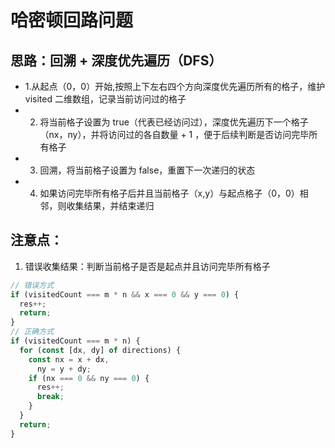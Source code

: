# 哈密顿回路问题

## 思路：回溯 + 深度优先遍历（DFS）

- 1.从起点（0，0）开始,按照上下左右四个方向深度优先遍历所有的格子，维护 visited 二维数组，记录当前访问过的格子
- 2. 将当前格子设置为 true（代表已经访问过），深度优先遍历下一个格子（nx，ny），并将访问过的各自数量 + 1 ，便于后续判断是否访问完毕所有格子
- 3. 回溯，将当前格子设置为 false，重置下一次递归的状态
- 4. 如果访问完毕所有格子后并且当前格子（x,y）与起点格子（0，0）相邻，则收集结果，并结束递归

## 注意点：

1. 错误收集结果：判断当前格子是否是起点并且访问完毕所有格子

```js
// 错误方式
if (visitedCount === m * n && x === 0 && y === 0) {
  res++;
  return;
}
// 正确方式
if (visitedCount === m * n) {
  for (const [dx, dy] of directions) {
    const nx = x + dx,
      ny = y + dy;
    if (nx === 0 && ny === 0) {
      res++;
      break;
    }
  }
  return;
}
```
